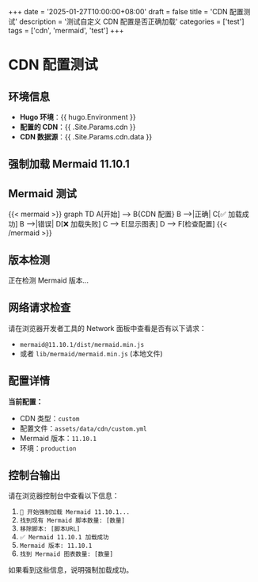 +++
date = '2025-01-27T10:00:00+08:00'
draft = false
title = 'CDN 配置测试'
description = '测试自定义 CDN 配置是否正确加载'
categories = ['test']
tags = ['cdn', 'mermaid', 'test']
+++

# CDN 配置测试

## 环境信息

- **Hugo 环境**：{{ hugo.Environment }}
- **配置的 CDN**：{{ .Site.Params.cdn }}
- **CDN 数据源**：{{ .Site.Params.cdn.data }}

## 强制加载 Mermaid 11.10.1

<script>
(function() {
    console.log('🔧 开始强制加载 Mermaid 11.10.1...');
    
    // 移除所有现有的 Mermaid 脚本
    const existingScripts = document.querySelectorAll('script[src*="mermaid"]');
    console.log('找到现有 Mermaid 脚本数量:', existingScripts.length);
    existingScripts.forEach(script => {
        console.log('移除脚本:', script.src);
        script.remove();
    });
    
    // 等待一下确保移除完成
    setTimeout(function() {
        // 加载指定版本的 Mermaid
        const script = document.createElement('script');
        script.src = 'https://cdn.jsdelivr.net/npm/mermaid@11.10.1/dist/mermaid.min.js';
        script.onload = function() {
            console.log('✅ Mermaid 11.10.1 加载成功');
            if (typeof mermaid !== 'undefined') {
                console.log('Mermaid 版本:', mermaid.version);
                // 重新初始化所有 Mermaid 图表
                mermaid.initialize({ 
                    startOnLoad: true,
                    theme: 'default'
                });
                
                // 查找所有 Mermaid 图表并重新渲染
                const mermaidElements = document.querySelectorAll('.mermaid');
                console.log('找到 Mermaid 图表数量:', mermaidElements.length);
                mermaidElements.forEach(element => {
                    try {
                        mermaid.init(undefined, element);
                    } catch (error) {
                        console.error('渲染图表失败:', error);
                    }
                });
            }
        };
        script.onerror = function() {
            console.error('❌ 加载 Mermaid 11.10.1 失败');
        };
        document.head.appendChild(script);
    }, 100);
})();
</script>

## Mermaid 测试

{{< mermaid >}}
graph TD
    A[开始] --> B{CDN 配置}
    B -->|正确| C[✅ 加载成功]
    B -->|错误| D[❌ 加载失败]
    C --> E[显示图表]
    D --> F[检查配置]
{{< /mermaid >}}

## 版本检测

<script>
document.addEventListener('DOMContentLoaded', function() {
    setTimeout(function() {
        const versionInfo = document.getElementById('version-info');
        
        if (typeof mermaid !== 'undefined') {
            // 尝试多种方式获取版本
            let version = '未知';
            if (mermaid.version) {
                version = mermaid.version;
            } else if (mermaid.default && mermaid.default.version) {
                version = mermaid.default.version;
            } else if (window.mermaid && window.mermaid.version) {
                version = window.mermaid.version;
            }
            
            // 检查 mermaid 对象的属性
            const mermaidProps = Object.keys(mermaid).join(', ');
            
            // 检查页面上的脚本标签
            const mermaidScripts = Array.from(document.querySelectorAll('script[src*="mermaid"]'))
                .map(script => script.src)
                .join('<br>');
            
            versionInfo.innerHTML = `
                <div style="background: #d4edda; padding: 15px; border-radius: 5px; margin: 10px 0;">
                    <h3>✅ Mermaid 加载成功</h3>
                    <p><strong>版本：</strong> ${version}</p>
                    <p><strong>状态：</strong> 正常运行</p>
                    <p><strong>Mermaid 属性：</strong> ${mermaidProps}</p>
                    <p><strong>类型：</strong> ${typeof mermaid}</p>
                    <p><strong>页面中的 Mermaid 脚本：</strong></p>
                    <div style="background: #f8f9fa; padding: 10px; border-radius: 3px; font-family: monospace; font-size: 12px;">
                        ${mermaidScripts || '无'}
                    </div>
                </div>
            `;
        } else {
            versionInfo.innerHTML = `
                <div style="background: #f8d7da; padding: 15px; border-radius: 5px; margin: 10px 0;">
                    <h3>❌ Mermaid 未加载</h3>
                    <p><strong>可能的原因：</strong></p>
                    <ul>
                        <li>CDN 配置未生效</li>
                        <li>网络连接问题</li>
                        <li>版本号错误</li>
                    </ul>
                </div>
            `;
        }
    }, 3000); // 增加延迟时间，确保强制加载完成
});
</script>

<div id="version-info">
    <p>正在检测 Mermaid 版本...</p>
</div>

## 网络请求检查

请在浏览器开发者工具的 Network 面板中查看是否有以下请求：

- `mermaid@11.10.1/dist/mermaid.min.js`
- 或者 `lib/mermaid/mermaid.min.js` (本地文件)

## 配置详情

**当前配置：**
- CDN 类型：`custom`
- 配置文件：`assets/data/cdn/custom.yml`
- Mermaid 版本：`11.10.1`
- 环境：`production`

## 控制台输出

请在浏览器控制台中查看以下信息：

1. `🔧 开始强制加载 Mermaid 11.10.1...`
2. `找到现有 Mermaid 脚本数量: [数量]`
3. `移除脚本: [脚本URL]`
4. `✅ Mermaid 11.10.1 加载成功`
5. `Mermaid 版本: 11.10.1`
6. `找到 Mermaid 图表数量: [数量]`

如果看到这些信息，说明强制加载成功。

